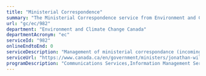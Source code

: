 ```yaml
---
title: "Ministerial Correspondence"
summary: "The Ministerial Correspondence service from Environment and Climate Change Canada is not available end-to-end online, according to the GC Service Inventory."
url: "gc/ec/982"
department: "Environment and Climate Change Canada"
departmentAcronym: "ec"
serviceId: "982"
onlineEndtoEnd: 0
serviceDescription: "Management of ministerial correspondance (incoming/outgoing)"
serviceUrl: "https://www.canada.ca/en/government/ministers/jonathan-wilkinson.html"
programDescription: "Communications Services,Information Management Services"
---
```

